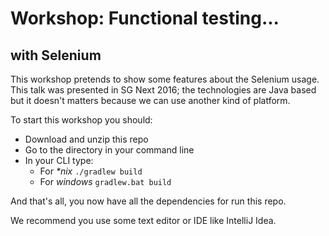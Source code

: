 # Workshop: Functional testing...
## with Selenium

This workshop pretends to show some features about the Selenium usage. This talk was presented in SG Next 2016; the technologies are Java based but it doesn't matters because we can use another kind of platform.

To start this workshop you should:

- Download and unzip this repo
- Go to the directory in your command line
- In your CLI type:
  - For _*nix_ `./gradlew build`
  - For _windows_ `gradlew.bat build`

And that's all, you now have all the dependencies for run this repo.

We recommend you use some text editor or IDE like IntelliJ Idea.
